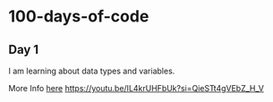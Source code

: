 # 100-days-of-code

## Day 1

I am learning about data types and variables.

More Info [here](Day1/Day1.md)
https://youtu.be/IL4krUHFbUk?si=QieSTt4gVEbZ_H_V
